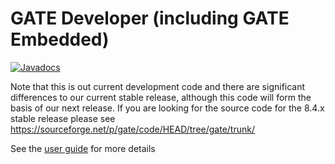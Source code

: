 # GATE Developer (including GATE Embedded)

[![Javadocs](https://javadoc.io/badge/uk.ac.gate/gate-core.svg?color=brightgreen&label=JavaDoc)](https://javadoc.io/doc/uk.ac.gate/gate-core)


Note that this is out current development code and there are significant differences to our current stable release, although this code will form the basis of our next release. If you are looking for the source code for the 8.4.x stable release please see https://sourceforge.net/p/gate/code/HEAD/tree/gate/trunk/

See the [user guide](http://gate.ac.uk/userguide) for more details
